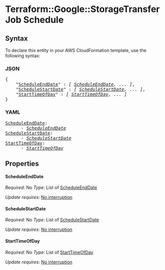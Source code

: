 # Terraform::Google::StorageTransferJob Schedule

## Syntax

To declare this entity in your AWS CloudFormation template, use the following syntax:

### JSON

<pre>
{
    "<a href="#scheduleenddate" title="ScheduleEndDate">ScheduleEndDate</a>" : <i>[ <a href="schedule-scheduleenddate.md">ScheduleEndDate</a>, ... ]</i>,
    "<a href="#schedulestartdate" title="ScheduleStartDate">ScheduleStartDate</a>" : <i>[ <a href="schedule-schedulestartdate.md">ScheduleStartDate</a>, ... ]</i>,
    "<a href="#starttimeofday" title="StartTimeOfDay">StartTimeOfDay</a>" : <i>[ <a href="schedule-starttimeofday.md">StartTimeOfDay</a>, ... ]</i>
}
</pre>

### YAML

<pre>
<a href="#scheduleenddate" title="ScheduleEndDate">ScheduleEndDate</a>: <i>
      - <a href="schedule-scheduleenddate.md">ScheduleEndDate</a></i>
<a href="#schedulestartdate" title="ScheduleStartDate">ScheduleStartDate</a>: <i>
      - <a href="schedule-schedulestartdate.md">ScheduleStartDate</a></i>
<a href="#starttimeofday" title="StartTimeOfDay">StartTimeOfDay</a>: <i>
      - <a href="schedule-starttimeofday.md">StartTimeOfDay</a></i>
</pre>

## Properties

#### ScheduleEndDate

_Required_: No
_Type_: List of <a href="schedule-scheduleenddate.md">ScheduleEndDate</a>

_Update requires_: [No interruption](https://docs.aws.amazon.com/AWSCloudFormation/latest/UserGuide/using-cfn-updating-stacks-update-behaviors.html#update-no-interrupt)

#### ScheduleStartDate

_Required_: No
_Type_: List of <a href="schedule-schedulestartdate.md">ScheduleStartDate</a>

_Update requires_: [No interruption](https://docs.aws.amazon.com/AWSCloudFormation/latest/UserGuide/using-cfn-updating-stacks-update-behaviors.html#update-no-interrupt)

#### StartTimeOfDay

_Required_: No
_Type_: List of <a href="schedule-starttimeofday.md">StartTimeOfDay</a>

_Update requires_: [No interruption](https://docs.aws.amazon.com/AWSCloudFormation/latest/UserGuide/using-cfn-updating-stacks-update-behaviors.html#update-no-interrupt)

